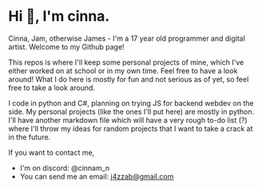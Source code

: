 # Hi 👋, I'm cinna.
Cinna, Jam, otherwise James - I'm a 17 year old programmer and digital artist. Welcome to my Github page!

This repos is where I'll keep some personal projects of mine, which I've either worked on at school or in my own time. Feel free to have a look around! What I do here is mostly for fun and not serious as of yet, so feel free to take a look around.

I code in python and C#, planning on trying JS for backend webdev on the side. My personal projects (like the ones I'll put here) are mostly in python. I'll have another markdown file which will have a very rough to-do list (?) where I'll throw my ideas for random projects that I want to take a crack at in the future.

If you want to contact me,
- I'm on discord: @cinnam_n
- You can send me an email: j4zzab@gmail.com

<!---
cinnam-n/cinnam-n is a ✨ special ✨ repository because its `README.md` (this file) appears on your GitHub profile.
You can click the Preview link to take a look at your changes.
--->
